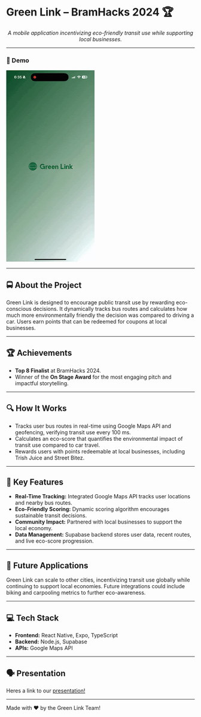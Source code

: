 # Green Link – BramHacks 2024 🏆  

<p align="center"><em>A mobile application incentivizing eco-friendly transit use while supporting local businesses.</em></p>

---
### 🎥 Demo

![greenLink Demo](./assets/greenLinkDemo.gif)

---

## 🚍 About the Project  
Green Link is designed to encourage public transit use by rewarding eco-conscious decisions. It dynamically tracks bus routes and calculates how much more environmentally friendly the decision was compared to driving a car. Users earn points that can be redeemed for coupons at local businesses.  

---

## 🏆 Achievements  
- **Top 8 Finalist** at BramHacks 2024.  
- Winner of the **On Stage Award** for the most engaging pitch and impactful storytelling.  

---

## 🔍 How It Works  
- Tracks user bus routes in real-time using Google Maps API and geofencing, verifying transit use every 100 ms.  
- Calculates an eco-score that quantifies the environmental impact of transit use compared to car travel.  
- Rewards users with points redeemable at local businesses, including Trish Juice and Street Bitez.  

---

## 🎯 Key Features  
- **Real-Time Tracking:** Integrated Google Maps API tracks user locations and nearby bus routes.  
- **Eco-Friendly Scoring:** Dynamic scoring algorithm encourages sustainable transit decisions.  
- **Community Impact:** Partnered with local businesses to support the local economy.  
- **Data Management:** Supabase backend stores user data, recent routes, and live eco-score progression.  

---

## 🔮 Future Applications  
Green Link can scale to other cities, incentivizing transit use globally while continuing to support local economies. Future integrations could include biking and carpooling metrics to further eco-awareness.  

---

## 💻 Tech Stack  
- **Frontend:** React Native, Expo, TypeScript  
- **Backend:** Node.js, Supabase  
- **APIs:** Google Maps API  

---

## 🗣️ Presentation  
Heres a link to our [presentation!](https://docs.google.com/presentation/d/1LqBNGqDfixITZR2Jj3_lEWK4Z_cWCTNX5Bmyk-hT4XI/edit)

---

Made with ❤️ by the Green Link Team!
